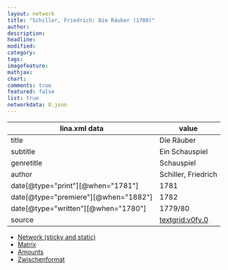 ```yaml
---
layout: network
title: "Schiller, Friedrich: Die Räuber (1780)"
author:
description:
headline:
modified:
category:
tags:
imagefeature: 
mathjax: 
chart: 
comments: true
featured: false
list: true
networkdata: 8.json
---
```

lina.xml data  | value
------------- | -------------
title|Die Räuber
subtitle|Ein Schauspiel
genretitle|Schauspiel
author|Schiller, Friedrich
date[@type="print"][@when="1781"]|1781
date[@type="premiere"][@when="1882"]|1782
date[@type="written"][@when="1780"]|1779/80
source|[textgrid:v0fv.0](https://textgridlab.org/1.0/tgcrud-public/rest/textgrid:v0fv.0/data)



* [Network (sticky and static)](/network8)
* [Matrix](/matrix8)
* [Amounts](/amount8)
* [Zwischenformat](/lina8 )
